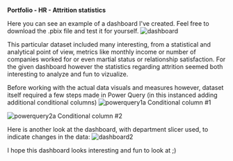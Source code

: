 **Portfolio - HR - Attrition statistics**

Here you can see an example of a dashboard I've created. Feel free to download the .pbix file and test it for yourself.
![dashboard](https://github.com/mcjwochna/portfolio-dashboard---HR-metrics/assets/142684191/72366da2-d3dd-489c-8f83-80b0daae316e)

This particular dataset included many interesting, from a statistical and analytical point of view, metrics like monthly income or number of companies worked for or even martial status or relationship satisfaction.
For the given dashboard however the statistics regarding attrition seemed both interesting to analyze and fun to vizualize.


Before working with the actual data visuals and measures however, dataset itself required a few steps made in Power Query (in this instanced adding additional conditional columns)
![powerquery1a](https://github.com/mcjwochna/portfolio-dashboard---HR-metrics/assets/142684191/ad98096e-56af-4d57-bb04-da8151f2a203)
Conditional column #1

![powerquery2a](https://github.com/mcjwochna/portfolio-dashboard---HR-metrics/assets/142684191/b0624f5b-b559-4a95-9b7a-c5c2a62484d0)
Conditional column #2


Here is another look at the dashboard, with department slicer used, to indicate changes in the data:
![dashboard2](https://github.com/mcjwochna/portfolio-dashboard---HR-metrics/assets/142684191/c2290411-894c-4852-8aec-8482f551b95e)


I hope this dashboard looks interesting and fun to look at ;)
